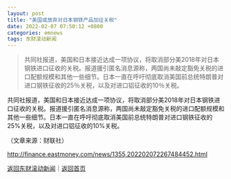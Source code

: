 ```yaml
---
layout: post
title: "美国或放弃对日本钢铁产品加征关税"
date: 2022-02-07 07:50:12 +0800
categories: emnews
tags: 东财滚动新闻
---
```

> 共同社报道，美国和日本接近达成一项协议，将取消部分美2018年对日本钢铁进口征收的关税。报道援引匿名消息源称，两国尚未敲定豁免关税的进口配额规模和其他一些细节。日本一直在呼吁彻底取消美国前总统特朗普对进口钢铁征收的25％关税，以及对进口铝征收的10％关税。

<p>共同社报道，美国和日本接近达成一项协议，将取消部分美2018年对日本钢铁进口征收的关税。报道援引匿名消息源称，两国尚未敲定豁免关税的进口配额规模和其他一些细节。日本一直在呼吁彻底取消美国前总统特朗普对进口钢铁征收的25%关税，以及对进口铝征收的10%关税。</p><p class="em_media">（文章来源：财联社）</p>

<http://finance.eastmoney.com/news/1355,202202072267484452.html>

[返回东财滚动新闻](//finews.withounder.com/emnews/)｜[返回首页](//finews.withounder.com/)